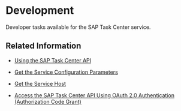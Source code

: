 <!-- loioe4c03a53b8cf45caacefcc8cac34a454 -->

# Development

Developer tasks available for the SAP Task Center service.



<a name="loioe4c03a53b8cf45caacefcc8cac34a454__section_kzf_vf4_qjb"/>

## Related Information

-   [Using the SAP Task Center API](using-the-sap-task-center-api-b66e0cd.md)

-   [Get the Service Configuration Parameters](get-the-service-configuration-parameters-e10e7b2.md)

-   [Get the Service Host](get-the-service-host-4e38c03.md)

-   [Access the SAP Task Center API Using OAuth 2.0 Authentication \(Authorization Code Grant\)](access-the-sap-task-center-api-using-oauth-2-0-authentication-authorization-code-grant-29928a7.md)


